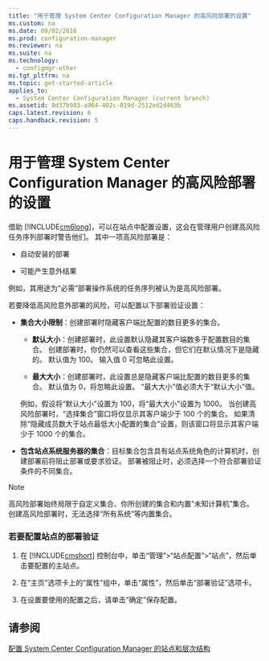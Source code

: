 ```yaml
---
title: "用于管理 System Center Configuration Manager 的高风险部署的设置"
ms.custom: na
ms.date: 09/02/2016
ms.prod: configuration-manager
ms.reviewer: na
ms.suite: na
ms.technology: 
  - configmgr-other
ms.tgt_pltfrm: na
ms.topic: get-started-article
applies_to: 
  - System Center Configuration Manager (current branch)
ms.assetid: 8d37b983-a964-402c-819d-2512ed2d463b
caps.latest.revision: 6
caps.handback.revision: 5
---
```

# 用于管理 System Center Configuration Manager 的高风险部署的设置
借助 [!INCLUDE[cm6long](../LocTest/includes/cm6long_md.md)]，可以在站点中配置设置，这会在管理用户创建高风险任务序列部署时警告他们。 其中一项高风险部署是：  
  
-   自动安装的部署  
  
-   可能产生意外结果  
  
 例如，其用途为“必需”部署操作系统的任务序列被认为是高风险部署。  
  
 若要降低高风险意外部署的风险，可以配置以下部署验证设置：  
  
-   **集合大小限制**：创建部署时隐藏客户端比配置的数目更多的集合。  
  
    -   **默认大小**：创建部署时，此设置默认隐藏其客户端数多于配置数目的集合。 创建部署时，你仍然可以查看这些集合，但它们在默认情况下是隐藏的。 默认值为 100。 输入值 0 可忽略此设置。  
  
    -   **最大大小**：创建部署时，此设置总是隐藏客户端比配置的数目更多的集合。 默认值为 0，将忽略此设置。 “最大大小”值必须大于“默认大小”值。  
  
     例如，假设将“默认大小”设置为 100，将“最大大小”设置为 1000。 当创建高风险部署时，“选择集合”窗口将仅显示其客户端少于 100 个的集合。 如果清除“隐藏成员数大于站点最低大小配置的集合”设置，则该窗口将显示其客户端少于 1000 个的集合。  
  
-   **包含站点系统服务器的集合**：目标集合包含具有站点系统角色的计算机时，创建部署前将阻止部署或要求验证。 部署被阻止时，必须选择一个符合部署验证条件的不同集合。  
  
> [!NOTE]  
>  高风险部署始终局限于自定义集合、你所创建的集合和内置“未知计算机”集合。 创建高风险部署时，无法选择“所有系统”等内置集合。  
  
### 若要配置站点的部署验证  
  
1.  在 [!INCLUDE[cmshort](../LocTest/includes/cmshort_md.md)] 控制台中，单击“管理”\>“站点配置”\>“站点”，然后单击要配置的主站点。  
  
2.  在“主页”选项卡上的“属性”组中，单击“属性”，然后单击“部署验证”选项卡。  
  
3.  在设置要使用的配置之后，请单击“确定”保存配置。  
  
## 请参阅  
 [配置 System Center Configuration Manager 的站点和层次结构](../LocTest/Configure-sites-and-hierarchies-for-System-Center-Configuration-Manager.md)